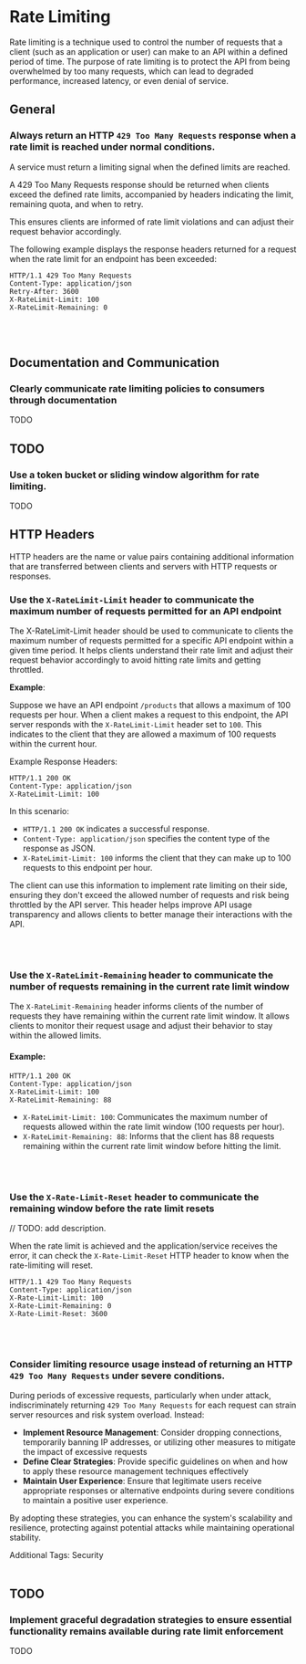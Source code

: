 # Rate Limiting

Rate limiting is a technique used to control the number of requests that a client (such as an application or user) can make to an
API within a defined period of time. The purpose of rate limiting is to protect the API from being overwhelmed by too many requests,
which can lead to degraded performance, increased latency, or even denial of service.

## General

### Always return an HTTP `429 Too Many Requests` response when a rate limit is reached under normal conditions.

A service must return a limiting signal when the defined limits are reached.

A 429 Too Many Requests response should be returned when clients exceed the defined rate limits, accompanied by headers indicating the
limit, remaining quota, and when to retry.

This ensures clients are informed of rate limit violations and can adjust their request behavior accordingly.

The following example displays the response headers returned for a request when the rate limit for an endpoint has been exceeded:

```http
HTTP/1.1 429 Too Many Requests
Content-Type: application/json
Retry-After: 3600
X-RateLimit-Limit: 100
X-RateLimit-Remaining: 0
```

<br><br>


## Documentation and Communication

### Clearly communicate rate limiting policies to consumers through documentation

TODO



## TODO


### Use a token bucket or sliding window algorithm for rate limiting.

TODO




## HTTP Headers
HTTP headers are the name or value pairs containing additional information that are transferred between clients and servers
with HTTP requests or responses.
<br>


### Use the `X-RateLimit-Limit` header to communicate the maximum number of requests permitted for an API endpoint
The X-RateLimit-Limit header should be used to communicate to clients the maximum number of requests permitted for a specific API
endpoint within a given time period. It helps clients understand their rate limit and adjust their request behavior accordingly to
avoid hitting rate limits and getting throttled.

**Example**:

Suppose we have an API endpoint `/products` that allows a maximum of 100 requests per hour. When a client makes a request to this
endpoint, the API server responds with the `X-RateLimit-Limit` header set to `100`. This indicates to the client that they are 
allowed a maximum of 100 requests within the current hour.

Example Response Headers:

```http
HTTP/1.1 200 OK
Content-Type: application/json
X-RateLimit-Limit: 100
```

In this scenario:
- `HTTP/1.1 200 OK` indicates a successful response.
- `Content-Type: application/json` specifies the content type of the response as JSON.
- `X-RateLimit-Limit: 100` informs the client that they can make up to 100 requests to this endpoint per hour.

The client can use this information to implement rate limiting on their side, ensuring they don't exceed the allowed number of
requests and risk being throttled by the API server. This header helps improve API usage transparency and allows clients to better
manage their interactions with the API.

<br><br>


### Use the `X-RateLimit-Remaining` header to communicate the number of requests remaining in the current rate limit window

The `X-RateLimit-Remaining` header informs clients of the number of requests they have remaining within the current rate limit
window. It allows clients to monitor their request usage and adjust their behavior to stay within the allowed limits.

#### Example:

```http
HTTP/1.1 200 OK
Content-Type: application/json
X-RateLimit-Limit: 100
X-RateLimit-Remaining: 88
```

- `X-RateLimit-Limit: 100`: Communicates the maximum number of requests allowed within the rate limit window (100 requests per hour).
- `X-RateLimit-Remaining: 88`: Informs that the client has 88 requests remaining within the current rate limit window before hitting the limit.

<br><br>


### Use the `X-Rate-Limit-Reset` header to communicate the remaining window before the rate limit resets

// TODO: add description.

When the rate limit is achieved and the application/service receives the error, it can check the `X-Rate-Limit-Reset` HTTP header to
know when the rate-limiting will reset.

```http
HTTP/1.1 429 Too Many Requests
Content-Type: application/json
X-Rate-Limit-Limit: 100
X-Rate-Limit-Remaining: 0
X-Rate-Limit-Reset: 3600
```

<br><br>






### Consider limiting resource usage instead of returning an HTTP `429 Too Many Requests` under severe conditions.

During periods of excessive requests, particularly when under attack, indiscriminately returning `429 Too Many Requests` for each
request can strain server resources and risk system overload. Instead:

- **Implement Resource Management**: Consider dropping connections, temporarily banning IP addresses, or utilizing other measures
to mitigate the impact of excessive requests
- **Define Clear Strategies**: Provide specific guidelines on when and how to apply these resource management techniques effectively
- **Maintain User Experience**: Ensure that legitimate users receive appropriate responses or alternative endpoints during severe
conditions to maintain a positive user experience.

By adopting these strategies, you can enhance the system's scalability and resilience, protecting against potential attacks while
maintaining operational stability.

Additional Tags: Security
<br><br>



## TODO

### Implement graceful degradation strategies to ensure essential functionality remains available during rate limit enforcement

TODO